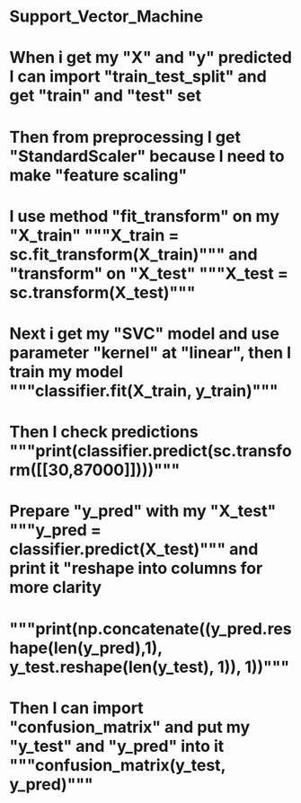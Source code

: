 # Support_Vector_Machine
# When i get my "X" and "y" predicted I can import "train_test_split" and get "train" and "test" set 
# Then from preprocessing I get "StandardScaler" because I need to make "feature scaling"
# I use method "fit_transform" on my "X_train" """X_train = sc.fit_transform(X_train)""" and "transform" on "X_test" """X_test = sc.transform(X_test)"""
# Next i get my "SVC" model and use parameter "kernel" at "linear", then I train my model """classifier.fit(X_train, y_train)"""
# Then I check predictions """print(classifier.predict(sc.transform([[30,87000]])))"""
# Prepare "y_pred" with my "X_test" """y_pred = classifier.predict(X_test)""" and print it "reshape into columns for more clarity
# """print(np.concatenate((y_pred.reshape(len(y_pred),1), y_test.reshape(len(y_test), 1)), 1))"""
# Then I can import "confusion_matrix" and put my "y_test" and "y_pred" into it """confusion_matrix(y_test, y_pred)"""

